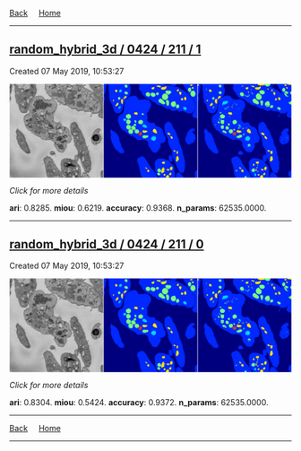 
[Back](..)&nbsp;&nbsp;&nbsp;&nbsp;&nbsp;[Home](https://leapmanlab.github.io/snapshots)

---

<div class="summary"><a href="1"><h2>random_hybrid_3d / 0424 / 211 / 1</h2></a><p>Created 07 May 2019, 10:53:27
</p><a href="1"><img src="1/media/summary.png" align="center"></a><p>
<i>Click for more details</i>
</p></div>

**ari**: 0.8285. **miou**: 0.6219. **accuracy**: 0.9368. **n_params**: 62535.0000. 

---

<div class="summary"><a href="0"><h2>random_hybrid_3d / 0424 / 211 / 0</h2></a><p>Created 07 May 2019, 10:53:27
</p><a href="0"><img src="0/media/summary.png" align="center"></a><p>
<i>Click for more details</i>
</p></div>

**ari**: 0.8304. **miou**: 0.5424. **accuracy**: 0.9372. **n_params**: 62535.0000. 

---

[Back](..)&nbsp;&nbsp;&nbsp;&nbsp;&nbsp;[Home](https://leapmanlab.github.io/snapshots)

---